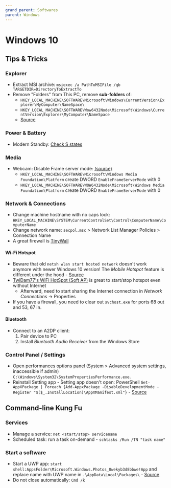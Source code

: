```yaml
---
grand_parent: Softwares
parent: Windows
---
```


# Windows 10

## Tips & Tricks

### Explorer

* Extract MSI archive: `msiexec /a PathToMSIFile /qb TARGETDIR=DirectoryToExtractTo`
* Remove "Folders" from This PC, remove **sub-folders** of:
    * `HKEY_LOCAL_MACHINE\SOFTWARE\Microsoft\Windows\CurrentVersion\Explorer\MyComputer\NameSpace\`
    * `HKEY_LOCAL_MACHINE\SOFTWARE\Wow6432Node\Microsoft\Windows\CurrentVersion\Explorer\MyComputer\NameSpace`
    * [Source](https://www.howtogeek.com/222057/how-to-remove-the-folders-from-%E2%80%9Cthis-pc%E2%80%9D-on-windows-10/)

### Power & Battery

* Modern Standby: [Check S states](https://www.laptopmag.com/articles/how-to-use-modern-standby)

### Media

* Webcam: Disable Frame server mode: [(source)](https://www.winhelponline.com/blog/webcam-anniversary-update-windows-10-yuys-standard/)
    * `HKEY_LOCAL_MACHINE\SOFTWARE\Microsoft\Windows Media Foundation\Platform` create DWORD `EnableFrameServerMode` with 0
    * `HKEY_LOCAL_MACHINE\SOFTWARE\WOW6432Node\Microsoft\Windows Media Foundation\Platform` create DWORD `EnableFrameServerMode` with 0

### Network & Connections

* Change machine hostname with no caps lock: `HKEY_LOCAL_MACHINE\SYSTEM\CurrentControlSet\Control\ComputerName\ComputerName`
* Change network name: `secpol.msc` > Network List Manager Policies > Connection Name
* A great firewall is [TinyWall](https://tinywall.pados.hu/)

#### Wi-Fi Hotspot

* Beware that old `netsh wlan start hosted network` doesn't work anymore with newer Windows 10 version! The *Mobile Hotspot* feature is different under the hood - [Source](https://stackoverflow.com/questions/41829382/wlanhostednetworkstartusing-or-how-windows-10-builtin-mobile-hotspot-works)
* [TwiDam77's WiFi HotSpot (Soft AP)](https://www.microsoft.com/en-us/p/wifi-hotspot-soft-ap/9n0bhfm56zlm?activetab=pivot:overviewtab) is great to start/stop hotspot even without Internet
    * Afterward, need to start sharing the Internet connection in *Network Connections* → Properties
* If you have a firewall, you need to clear out `svchost.exe` for ports 68 out and 53, 67 in.

#### Bluetooth

* Connect to an A2DP client:
    1. Pair device to PC
    1. Install *Bluetooth Audio Receiver* from the Windows Store

### Control Panel / Settings

* Open performances options panel (System > Advanced system settings, inaccessible if admin) `C:\Windows\System32\SystemPropertiesPerformance.exe`.
* Reinstall Setting app - Setting app doesn't open: PowerShell `Get-AppXPackage | Foreach {Add-AppxPackage -DisableDevelopmentMode -Register "$($_.InstallLocation)\AppXManifest.xml"}` - [Source](https://www.maketecheasier.com/fix-settings-app-not-working-in-windows-10/)

## Command-line Kung Fu

### Services

* Manage a service: `net <start/stop> servicename`
* Scheduled task: run a task on-demand - `schtasks /Run /TN "task name"`

### Start a software

* Start a UWP app: `start shell:AppsFolder\Microsoft.Windows.Photos_8wekyb3d8bbwe!App` and replace name with UWP name in `.\AppData\Local\Packages\` - [Source](https://stackoverflow.com/questions/13257571/call-command-vs-start-with-wait-option)
* Do not close automatically: `Cmd /k`
